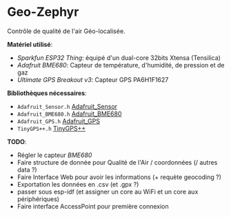 # Geo-Zephyr
Contrôle de qualité de l'air Géo-localisée.

**Matériel utilisé**:
- *Sparkfun ESP32 Thing*: équipé d'un dual-core 32bits Xtensa (Tensilica)
- *Adafruit BME680*: Capteur de température, d'humidité, de pression et de gaz
- *Ultimate GPS Breakout v3*: Capteur GPS PA6H1F1627
<!-- - *GP-735T*: module GPS -->

**Bibliothèques nécessaires**:
- `Adafruit_Sensor.h` [Adafruit_Sensor](https://github.com/adafruit/Adafruit_Sensor "Lien GitHub pour la Unified Sensor library")
- `Adafruit_BME680.h` [Adafruit_BME680](https://github.com/adafruit/Adafruit_BME680 "Lien GitHub pour le BME680")
- `Adafruit_GPS.h` [Adafruit_GPS](https://github.com/adafruit/Adafruit_GPS/ "Lien GitHub pour la bibliothèque GPS d'Adafruit")
- `TinyGPS++.h` [TinyGPS++](https://github.com/mikalhart/TinyGPSPlus "Lien GitHub pour la classe TinyGPS++")

**TODO**:
  - Régler le capteur *BME680*
  - Faire structure de donnée pour Qualité de l'Air / coordonnées (/ autres data ?)
  - Faire Interface Web pour avoir les informations (+ requète geocoding ?)
  - Exportation les données en .csv (et .gpx ?)
  - passer sous esp-idf (et assigner un core au WiFi et un core aux périphériques)
  - Faire interface AccessPoint pour première connexion
